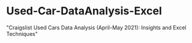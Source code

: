 # Used-Car-DataAnalysis-Excel
"Craigslist Used Cars Data Analysis (April-May 2021): Insights and Excel Techniques"
